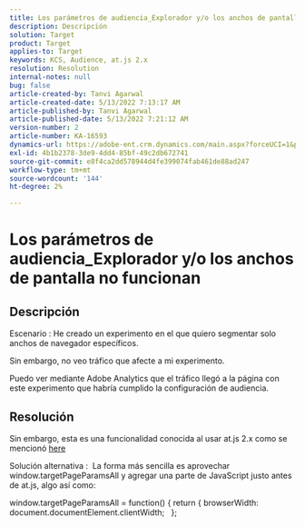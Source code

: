 ```yaml
---
title: Los parámetros de audiencia_Explorador y/o los anchos de pantalla no funcionan
description: Descripción
solution: Target
product: Target
applies-to: Target
keywords: KCS, Audience, at.js 2.x
resolution: Resolution
internal-notes: null
bug: false
article-created-by: Tanvi Agarwal
article-created-date: 5/13/2022 7:13:17 AM
article-published-by: Tanvi Agarwal
article-published-date: 5/13/2022 7:21:12 AM
version-number: 2
article-number: KA-16593
dynamics-url: https://adobe-ent.crm.dynamics.com/main.aspx?forceUCI=1&pagetype=entityrecord&etn=knowledgearticle&id=6966a423-8cd2-ec11-a7b5-00224809c27a
exl-id: 4b1b2378-3de9-4dd4-85bf-49c2db672741
source-git-commit: e8f4ca2dd578944d4fe399074fab461de88ad247
workflow-type: tm+mt
source-wordcount: '144'
ht-degree: 2%

---
```


# Los parámetros de audiencia_Explorador y/o los anchos de pantalla no funcionan

## Descripción


Escenario : He creado un experimento en el que quiero segmentar solo anchos de navegador específicos.

Sin embargo, no veo tráfico que afecte a mi experimento.



Puedo ver mediante Adobe Analytics que el tráfico llegó a la página con este experimento que habría cumplido la configuración de audiencia.


## Resolución


Sin embargo, esta es una funcionalidad conocida al usar at.js 2.x como se mencionó [here](https://experienceleague.adobe.com/docs/target/using/implement-target/client-side/at-js-implementation/upgrading-from-atjs-1x-to-atjs-20.html?lang=en#:~:text=displayed%20and%20applied.-,que%20at.js%201.x%20parameters%20for%20creating%20audiences%20are%20not%20supported%20in%20at.js%202.x%3F,-%20following%20at)

Solución alternativa :  La forma más sencilla es aprovechar window.targetPageParamsAll y agregar una parte de JavaScript justo antes de at.js, algo así como:

window.targetPageParamsAll = function() { return { browserWidth: document.documentElement.clientWidth;   };
